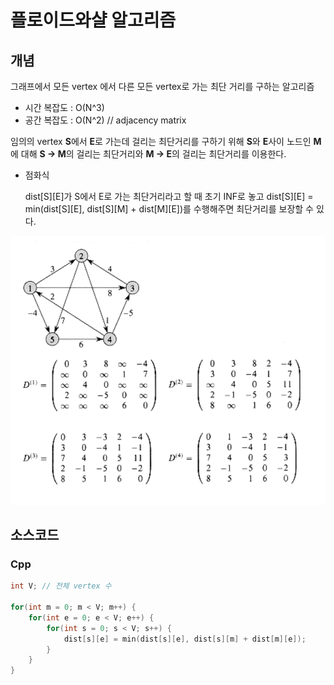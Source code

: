 # 플로이드와샬 알고리즘
## 개념
그래프에서 모든 vertex 에서 다른 모든 vertex로 가는 최단 거리를 구하는 알고리즘

- 시간 복잡도 : O(N^3)
- 공간 복잡도 : O(N^2)  // adjacency matrix

임의의 vertex **S**에서 **E**로 가는데 걸리는 최단거리를 구하기 위해 **S**와 **E**사이 노드인 **M**에 대해 **S -> M**의 걸리는 최단거리와 **M -> E**의 걸리는 최단거리를 이용한다.

- 점화식
    
    dist[S][E]가 S에서 E로 가는 최단거리라고 할 때 초기 INF로 놓고 dist[S][E] = min(dist[S][E], dist[S][M] + dist[M][E])를 수행해주면 최단거리를 보장할 수 있다.

<img src = "./images/floyd.png">

## 소스코드
### Cpp
```cpp
int V; // 전체 vertex 수

for(int m = 0; m < V; m++) {
    for(int e = 0; e < V; e++) {
        for(int s = 0; s < V; s++) {
            dist[s][e] = min(dist[s][e], dist[s][m] + dist[m][e]);
        }
    }
}
```
